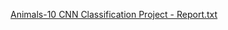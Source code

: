 [Animals-10 CNN Classification Project - Report.txt](https://github.com/user-attachments/files/21418448/Animals-10.CNN.Classification.Project.-.Report.txt)
